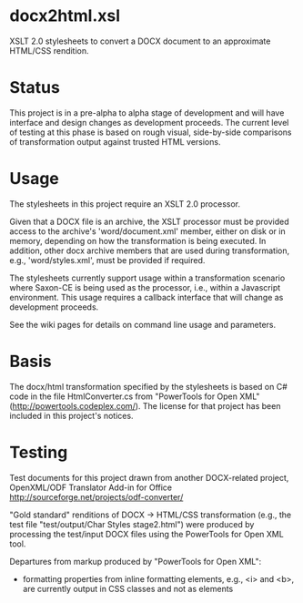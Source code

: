 docx2html.xsl
=============

XSLT 2.0 stylesheets to convert a DOCX document to an approximate HTML/CSS 
rendition.

# Status

This project is in a pre-alpha to alpha stage of development and will
have interface and design changes as development proceeds. The current
level of testing at this phase is based on rough visual, side-by-side 
comparisons of transformation output against trusted HTML versions.

# Usage

The stylesheets in this project require an XSLT 2.0 processor. 

Given that a DOCX file is an archive, the XSLT processor must be 
provided access to the archive's 'word/document.xml' member, either
on disk or in memory, depending on how the transformation is being
executed. In addition, other docx archive members that are used 
during transformation, e.g., 'word/styles.xml', must be provided 
if required.

The stylesheets currently support usage within a transformation
scenario where Saxon-CE is being used as the processor, i.e., within
a Javascript environment. This usage requires a callback interface
that will change as development proceeds.  

See the wiki pages for details on command line usage and parameters.

# Basis 

The docx/html transformation specified by the stylesheets is based on C# code 
in the file HtmlConverter.cs from "PowerTools for Open XML" 
(<http://powertools.codeplex.com/>). The license for that project has been
included in this project's notices.

# Testing

Test documents for this project drawn from another DOCX-related project,
OpenXML/ODF Translator Add-in for Office 
<http://sourceforge.net/projects/odf-converter/>

"Gold standard" renditions of DOCX -> HTML/CSS transformation (e.g., the
test file "test/output/Char Styles stage2.html") were produced by processing the 
test/input DOCX files using the PowerTools for Open XML tool.

Departures from markup produced by "PowerTools for Open XML":

* formatting properties from inline formatting elements, e.g., &lt;i&gt; and &lt;b&gt;, are 
currently output in CSS classes and not as elements
